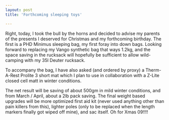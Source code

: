 ```yaml
---
layout: post
title: 'Forthcoming sleeping toys'

---
```


Right, today, I took the bull by the horns and decided to advise my parents of the presents I deserved for Christmas and my forthcoming birthday. The first is a PHD Minimus sleeping bag, my first foray into down bags. Looking forward to replacing my Vango synthetic bag that ways 1.2kg, and the space saving in the rucksack will hopefully be sufficient to allow wild-camping with my 35l Deuter rucksack.

To accompany the bag, I have also asked (and ordered by proxy) a Therm-A-Rest Prolite 3 short mat which I plan to use in collaboration with a Z-Lite closed cell matt in winter conditions.

The net result will be saving of about 500gm in mild winter conditions, and from March / April, about a 2lb pack saving. The final weight based upgrades will be more optimized first aid kit (never used anything other than pain killers from this), lighter poles (only to be replaced when the length markers finally got wiped off mine), and sac itself. Oh for Xmas 09!!!!
